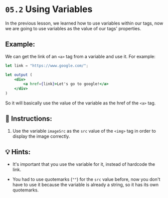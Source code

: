 # `05.2` Using Variables

In the previous lesson, we learned how to use variables within our tags, now we are going to use variables as the value of our tags' properties.

## Example:

We can get the link of an `<a>` tag from a variable and use it. For example:

```jsx
let link = "https://www.google.com/";

let output (
    <div>
        <a href={link}>Let's go to google!</a>
    </div>
)
```

So it will basically use the value of the variable as the href of the `<a>` tag.

## 📝 Instructions:

1. Use the variable `imageSrc` as the `src` value of the `<img>` tag in order to display the image correctly.

## 💡 Hints:

+ It's important that you use the variable for it, instead of hardcode the link.

+ You had to use quotemarks (`""`) for the `src` value before, now you don't have to use it because the variable is already a string, so it has its own quotemarks.